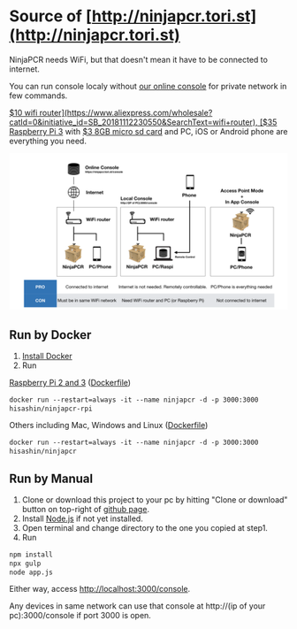 # Source of [http://ninjapcr.tori.st](http://ninjapcr.tori.st)

NinjaPCR needs WiFi, but that doesn't mean it have to be connected to internet.

You can run console localy without [our online console](http://ninjapcr.tori.st/console/) for private network in few commands.

[$10 wifi router](https://www.aliexpress.com/wholesale?catId=0&initiative_id=SB_20181112230550&SearchText=wifi+router), [$35 Raspberry Pi 3](https://www.raspberrypi.org/products/) with [$3 8GB micro sd card](https://www.aliexpress.com/wholesale?catId=0&initiative_id=SB_20181112233023&SearchText=micro+sd+card) and PC, iOS or Android phone are everything you need.

![image](https://raw.githubusercontent.com/hisashin/NinjaPCR-web/master/production/images/diagram_online_offline.png)

## Run by Docker

1. [Install Docker](https://docs.docker.com/install/#supported-platforms)
2. Run

[Raspberry Pi 2 and 3](https://www.raspberrypi.org/) ([Dockerfile](https://github.com/hisashin/NinjaPCR-web/blob/master/Dockerfile-rpi))
```
docker run --restart=always -it --name ninjapcr -d -p 3000:3000 hisashin/ninjapcr-rpi
```
Others including Mac, Windows and Linux ([Dockerfile](https://github.com/hisashin/NinjaPCR-web/blob/master/Dockerfile))
```
docker run --restart=always -it --name ninjapcr -d -p 3000:3000 hisashin/ninjapcr
```

## Run by Manual

1. Clone or download this project to your pc by hitting "Clone or download" button on top-right of [github page](https://github.com/hisashin/NinjaPCR-web).
2. Install [Node.js](https://nodejs.org/en/download/) if not yet installed.
3. Open terminal and change directory to the one you copied at step1.
4. Run
```
npm install
npx gulp
node app.js
```

Either way, access [http://localhost:3000/console](http://localhost:3000/console). 

Any devices in same network can use that console at http://(ip of your pc):3000/console if port 3000 is open.
